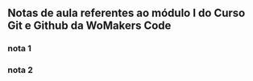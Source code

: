 ## Notas de aula referentes ao módulo I do Curso Git e Github da WoMakers Code

### nota 1

### nota 2